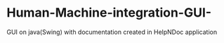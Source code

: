 # Human-Machine-integration-GUI-
GUI on java(Swing) with documentation created in HelpNDoc application
